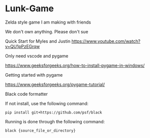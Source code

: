 # Lunk-Game
Zelda style game I am making with friends

We don't own anything. Please don't sue

Quick Start for Myles and Justin
https://www.youtube.com/watch?v=QU1pPzEGrqw

Only need vscode and pygame

https://www.geeksforgeeks.org/how-to-install-pygame-in-windows/

Getting started with pygame

https://www.geeksforgeeks.org/pygame-tutorial/

Black code formatter

If not install, use the following command:
```
pip install git+https://github.com/psf/black
```

Running is done through the following command:
```
black {source_file_or_directory}
```